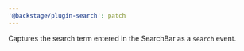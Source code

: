 ```yaml
---
'@backstage/plugin-search': patch
---
```


Captures the search term entered in the SearchBar as a `search` event.

